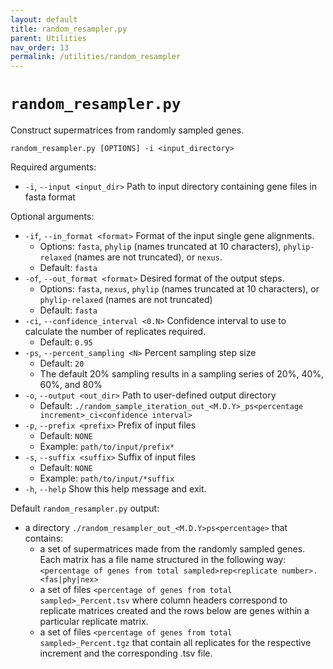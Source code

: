 ```yaml
---
layout: default
title: random_resampler.py
parent: Utilities
nav_order: 13
permalink: /utilities/random_resampler
---
```


# `random_resampler.py`

Construct supermatrices from randomly sampled genes.

`random_resampler.py [OPTIONS] -i <input_directory>`

Required arguments:
 - `-i`, `--input <input_dir>` Path to input directory containing gene files in fasta format

Optional arguments:
- `-if`, `--in_format <format>` Format of the input single gene alignments.
  - Options: `fasta`, `phylip` (names truncated at 10 characters), `phylip-relaxed` (names are not truncated), or `nexus`.
  - Default: `fasta`
- `-of`, `--out_format <format>` Desired format of the output steps.
  - Options: `fasta`, `nexus`, `phylip` (names truncated at 10 characters), or `phylip-relaxed` (names are not truncated)
  - Default: `fasta`
- `-ci`, `--confidence_interval <0.N>` Confidence interval to use to calculate the number of replicates required.
  - Default: `0.95`
- `-ps`, `--percent_sampling <N>` Percent sampling step size
  - Default: `20`
  - The default 20% sampling results in a sampling series of 20%, 40%, 60%, and 80%
- `-o`, `--output <out_dir>` Path to user-defined output directory
  - Default: `./random_sample_iteration_out_<M.D.Y>_ps<percentage increment>_ci<confidence interval>`
- `-p`, `--prefix <prefix>` Prefix of input files
  - Default: `NONE`
  - Example: `path/to/input/prefix*`
- `-s`, `--suffix <suffix>` Suffix of input files
  - Default: `NONE`
  - Example: `path/to/input/*suffix`
- `-h`, `--help` Show this help message and exit.

Default `random_resampler.py` output:
- a directory `./random_resampler_out_<M.D.Y>ps<percentage>` that contains:
  - a set of supermatrices made from the randomly sampled genes. Each matrix has a file name structured in the following way: `<percentage of genes from total sampled>rep<replicate number>.<fas|phy|nex>`
  - a set of files `<percentage of genes from total sampled>_Percent.tsv` where column headers correspond to replicate matrices created and the rows below are genes within a particular replicate matrix.
  - a set of files `<percentage of genes from total sampled>_Percent.tgz` that contain all replicates for the respective increment and the corresponding .tsv file.